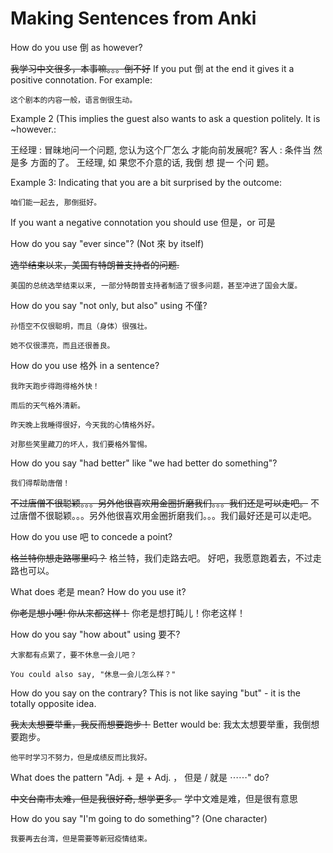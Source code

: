 # Making Sentences from Anki

How do you use 倒 as however?

~~我学习中文很多，本事嘛。。。倒不好~~
If you put 倒 at the end it gives it a positive connotation. For example:

	这个剧本的内容一般，语言倒很生动。
  
Example 2 (This implies the guest also wants to ask a question politely. It is ~however.:

  王经理 : 冒昧地问一个问题, 您认为这个厂怎么 才能向前发展呢?
  客人 : 条件当 然 是多 方面的了。 王经理, 如 果您不介意的话, 我倒 想 提一 个问 题。
  
Example 3: Indicating that you are a bit surprised by the outcome:

	咱们能一起去, 那倒挺好。

If you want a negative connotation you should use 但是，or 可是

How do you say "ever since"? (Not 來 by itself)

~~选举结束以来，美国有特朗普支持者的问题.~~

	美国的总统选举结束以来, 一部分特朗普支持者制造了很多问题，甚至冲进了国会大厦。

How do you say "not only, but also" using 不僅?

    孙悟空不仅很聪明，而且（身体）很强壮。
    
    她不仅很漂亮，而且还很善良。

How do you use 格外 in a sentence?

    我昨天跑步得跑得格外快！
    
    雨后的天气格外清新。
    
    昨天晚上我睡得很好，今天我的心情格外好。
    
    对那些笑里藏刀的坏人，我们要格外警惕。

How do you say "had better" like "we had better do something"?

    我们得帮助唐僧！
~~不过唐僧不很聪颖。。。另外他很喜欢用金圈折磨我们。。。我们还是可以走吧。~~
    不过唐僧不很聪颖。。。另外他很喜欢用金圈折磨我们。。。我们最好还是可以走吧。

How do you use 吧 to concede a point?

~~格兰特你想走路哪里吗？~~
    格兰特，我们走路去吧。
    好吧，我愿意跑着去，不过走路也可以。

What does 老是 mean? How do you use it?

~~你老是想小睡! 你从来都这样！~~
    你老是想打盹儿！你老这样！

How do you say "how about" using 要不?

    大家都有点累了，要不休息一会儿吧？

    You could also say, "休息一会儿怎么样？"

How do you say on the contrary? This is not like saying "but" - it is the totally opposite idea.

~~我太太想要举重，我反而想要跑步！~~
    Better would be: 我太太想要举重，我倒想要跑步。

    他平时学习不努力，但是成绩反而比我好。

What does the pattern "Adj. + 是 + Adj. ， 但是 / 就是 ⋯⋯" do?

~~中文台南市太难，但是我很好奇, 想学更多。~~
    学中文难是难，但是很有意思

How do you say "I'm going to do something"? (One character)

    我要再去台湾，但是需要等新冠疫情结束。

